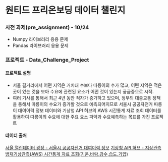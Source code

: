 # 원티드 프리온보딩 데이터 챌린지

### 사전 과제(pre_assignment) - 10/24
- Numpy 라이브러리 응용 문제
- Pandas 라이브러리 응용 문제
### 프로젝트 - Data_Challenge_Project

#### 프로젝트 설명
- 서울 길거리에서 어떤 지역은 거치대 수보다 따릉이의 수가 많고, 어떤 지역은 적은 곳이 있는 것을 보아 수요에 관련된 요소가 어떤 것이 있는지 궁금증으로 시작.
- 여러 기사를 통해서 최근 4년 동안 적자가 증가하고 있으며, 정부의 대중교통 정책을 통해서 따릉이의 수요가 증가할 것으로 예측되어지므로 서울시 공공자전거 따릉이 대여이력 정보 데이터와 기상청 API 허브의 AWS 시간통계 자료 조회 데이터를 활용하여 따릉이의 수요에 대한 주요 요소 파악과 수요예측하는 목표를 가진 프로젝트

#### 데이터 출처
[서울 열린데이터 광장 - 서울시 공공자전거 대여이력 정보](https://data.seoul.go.kr/dataList/OA-15182/F/1/datasetView.do)
[기상청 API 허브 - 지상관측 방재기상관측(AWS) 시간통계 자료 조회 (기온 ,바람 ,강수 ,습도 ,기압)](https://apihub.kma.go.kr) 
